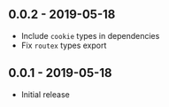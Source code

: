 ## 0.0.2 - 2019-05-18

- Include `cookie` types in dependencies
- Fix `routex` types export

## 0.0.1 - 2019-05-18

- Initial release
